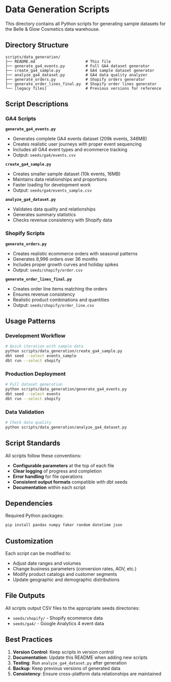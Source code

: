 # Data Generation Scripts

This directory contains all Python scripts for generating sample datasets for the Belle & Glow Cosmetics data warehouse.

## Directory Structure

```
scripts/data_generation/
├── README.md                      # This file
├── generate_ga4_events.py         # Full GA4 dataset generator
├── create_ga4_sample.py           # GA4 sample dataset generator  
├── analyze_ga4_dataset.py         # GA4 data quality analyzer
├── generate_orders.py             # Shopify orders generator
├── generate_order_lines_final.py  # Shopify order lines generator
└── [legacy files]                 # Previous versions for reference
```

## Script Descriptions

### GA4 Scripts

**`generate_ga4_events.py`**
- Generates complete GA4 events dataset (209k events, 346MB)
- Creates realistic user journeys with proper event sequencing
- Includes all GA4 event types and ecommerce tracking
- Output: `seeds/ga4/events.csv`

**`create_ga4_sample.py`** 
- Creates smaller sample dataset (10k events, 16MB)
- Maintains data relationships and proportions
- Faster loading for development work
- Output: `seeds/ga4/events_sample.csv`

**`analyze_ga4_dataset.py`**
- Validates data quality and relationships
- Generates summary statistics
- Checks revenue consistency with Shopify data

### Shopify Scripts

**`generate_orders.py`**
- Creates realistic ecommerce orders with seasonal patterns
- Generates 8,996 orders over 36 months
- Includes proper growth curves and holiday spikes
- Output: `seeds/shopify/order.csv`

**`generate_order_lines_final.py`**
- Creates order line items matching the orders
- Ensures revenue consistency
- Realistic product combinations and quantities
- Output: `seeds/shopify/order_line.csv`

## Usage Patterns

### Development Workflow
```bash
# Quick iteration with sample data
python scripts/data_generation/create_ga4_sample.py
dbt seed --select events_sample
dbt run --select shopify
```

### Production Deployment
```bash
# Full dataset generation
python scripts/data_generation/generate_ga4_events.py
dbt seed --select events
dbt run --select shopify
```

### Data Validation
```bash
# Check data quality
python scripts/data_generation/analyze_ga4_dataset.py
```

## Script Standards

All scripts follow these conventions:
- **Configurable parameters** at the top of each file
- **Clear logging** of progress and completion
- **Error handling** for file operations
- **Consistent output formats** compatible with dbt seeds
- **Documentation** within each script

## Dependencies

Required Python packages:
```bash
pip install pandas numpy faker random datetime json
```

## Customization

Each script can be modified to:
- Adjust date ranges and volumes
- Change business parameters (conversion rates, AOV, etc.)
- Modify product catalogs and customer segments
- Update geographic and demographic distributions

## File Outputs

All scripts output CSV files to the appropriate seeds directories:
- `seeds/shopify/` - Shopify ecommerce data
- `seeds/ga4/` - Google Analytics 4 event data

## Best Practices

1. **Version Control**: Keep scripts in version control
2. **Documentation**: Update this README when adding new scripts
3. **Testing**: Run `analyze_ga4_dataset.py` after generation
4. **Backup**: Keep previous versions of generated data
5. **Consistency**: Ensure cross-platform data relationships are maintained